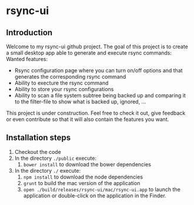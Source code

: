 rsync-ui
========

## Introduction

Welcome to my rsync-ui github project.
The goal of this project is to create a small desktop app able to generate and execute rsync commands:
Wanted features:
- Rsync configuration page where you can turn on/off options and that generates the corresponding rsync command
- Ability to execture the rsync command
- Ability to store your rsync configurations
- Ability to scan a file system subtree being backed up and comparing it to the filter-file to show what is backed up, ignored, ...

This project is under construction.
Feel free to check it out, give feedback or even contribute so that it will also contain the features you want.

## Installation steps

1. Checkout the code
2. In the directory `./public` execute:
   1. `bower install` to download the bower dependencies
3. In the directory `./` execute: 
   1. `npm install` to download the node dependencies
   2. `grunt` to build the mac version of the application
   3. `open ./build/releases/rsync-ui/mac/rsync-ui.app` to launch the application or double-click on the application in the Finder.